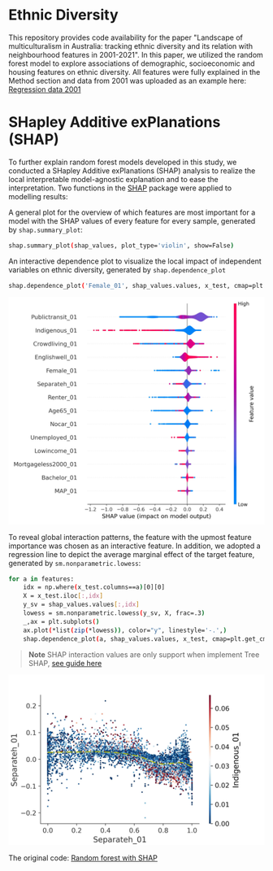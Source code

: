 # Ethnic Diversity

This repository provides code availability for the paper "Landscape of multiculturalism in Australia: tracking ethnic diversity and its relation with neighbourhood features in 2001-2021". In this paper, we utilized the random forest model to explore associations of demographic, socioeconomic and housing features on ethnic diversity. All features were fully explained in the Method section and data from 2001 was uploaded as an example here: [Regression data 2001](https://github.com/WenhuiCaii/EthnicDiversity/blob/main/regression_2001.csv)

# SHapley Additive exPlanations (SHAP)

To further explain random forest models developed in this study, we conducted a SHapley Additive exPlanations (SHAP) analysis to realize the local interpretable model-agnostic explanation and to ease the interpretation. Two functions in the [SHAP](https://github.com/slundberg/shap) package were applied to modelling results:

A general plot for the overview of which features are most important for a model with the SHAP values of every feature for every sample, generated by `shap.summary_plot`:

```bash
shap.summary_plot(shap_values, plot_type='violin', show=False)
```

An interactive dependence plot to visualize the local impact of independent variables on ethnic diversity, generated by `shap.dependence_plot`

```bash
shap.dependence_plot('Female_01', shap_values.values, x_test, cmap=plt.get_cmap("magma"),alpha=0.5,dot_size=5,interaction_index='Publictransit_01')
```
![image](https://github.com/WenhuiCaii/EthnicDiversity/blob/fig_example/ID_2001_MeanSHAP.jpg)

To reveal global interaction patterns, the feature with the upmost feature importance was chosen as an interactive feature. In addition, we adopted a regression line to depict the average marginal effect of the target feature, generated by `sm.nonparametric.lowess`:

```bash
for a in features:
    idx = np.where(x_test.columns==a)[0][0]
    X = x_test.iloc[:,idx]
    y_sv = shap_values.values[:,idx]
    lowess = sm.nonparametric.lowess(y_sv, X, frac=.3)
    _,ax = plt.subplots()
    ax.plot(*list(zip(*lowess)), color="y", linestyle='-.',)
    shap.dependence_plot(a, shap_values.values, x_test, cmap=plt.get_cmap("RdBu_r"),dot_size=5,interaction_index='Indigenous_01',show=False,ax=ax)
```
> **Note**
> SHAP interaction values are only support when implement Tree SHAP, [see guide here](https://shap.readthedocs.io/en/latest/generated/shap.explainers.Tree.html#:~:text=Tree%20SHAP%20is%20a%20fast,the%20local%20compiled%20C%20extention.)

![image](https://github.com/WenhuiCaii/EthnicDiversity/blob/fig_example/ID_Separateh_01RL.jpg)

The original code: [Random forest with SHAP](https://github.com/WenhuiCaii/EthnicDiversity/blob/main/2001.ipynb)
